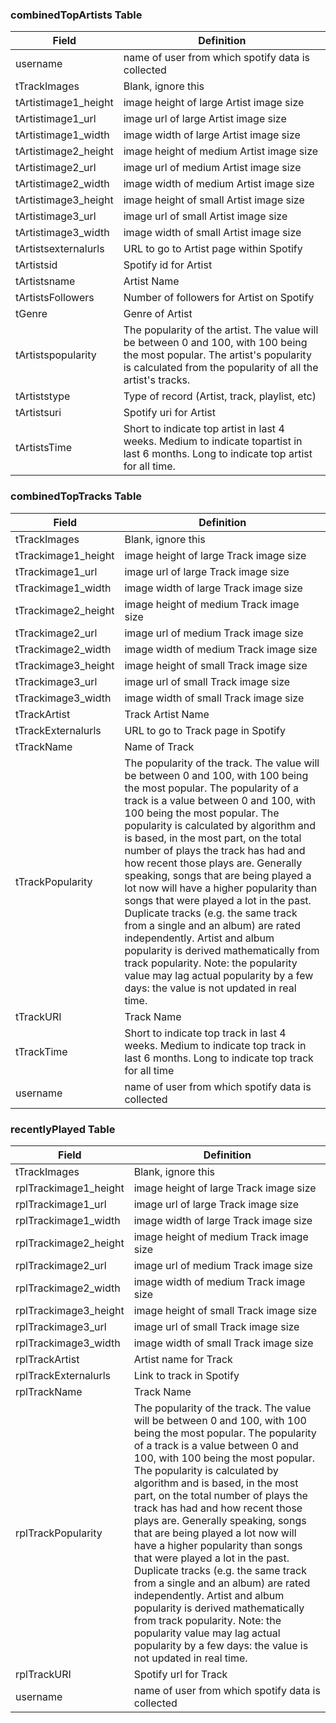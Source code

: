 ### combinedTopArtists Table
| Field                  | Definition   
| -----------------------| ---------------------------------------------------------------------------------------------------------------------------
| username               | name of user from which spotify data is collected
| tTrackImages            | Blank, ignore this
| tArtistimage1_height| image height of large Artist image size
| tArtistimage1_url| image url of large Artist image size
| tArtistimage1_width| image width of large Artist image size
| tArtistimage2_height| image height of medium Artist image size
| tArtistimage2_url| image url of medium Artist image size
| tArtistimage2_width| image width of medium Artist image size
| tArtistimage3_height| image height of small Artist image size
| tArtistimage3_url| image url of small Artist image size
| tArtistimage3_width| image width of small Artist image size
| tArtistsexternalurls| URL to go to Artist page within Spotify
| tArtistsid| Spotify id for Artist
| tArtistsname| Artist Name
| tArtistsFollowers| Number of followers for Artist on Spotify
| tGenre| Genre of Artist
| tArtistspopularity| The popularity of the artist. The value will be between 0 and 100, with 100 being the most popular. The artist's popularity is calculated from the popularity of all the artist's tracks.
| tArtiststype| Type of record (Artist, track, playlist, etc)
| tArtistsuri| Spotify uri for Artist
| tArtistsTime| Short to indicate top artist in last 4 weeks. Medium to indicate topartist in last 6 months. Long to indicate top artist for all time.

### combinedTopTracks Table
| Field                  | Definition   
| -----------------------| ---------------------------------------------------------------------------------------------------------------------------
| tTrackImages| Blank, ignore this
| tTrackimage1_height| image height of large Track image size
| tTrackimage1_url| image url of large Track image size
| tTrackimage1_width| image width of large Track image size
| tTrackimage2_height| image height of medium Track image size
| tTrackimage2_url| image url of medium Track image size
| tTrackimage2_width| image width of medium Track image size
| tTrackimage3_height| image height of small Track image size
| tTrackimage3_url| image url of small Track image size
| tTrackimage3_width| image width of small Track image size
| tTrackArtist| Track Artist Name
| tTrackExternalurls| URL to go to Track page in Spotify
| tTrackName| Name of Track
| tTrackPopularity| The popularity of the track. The value will be between 0 and 100, with 100 being the most popular. The popularity of a track is a value between 0 and 100, with 100 being the most popular. The popularity is calculated by algorithm and is based, in the most part, on the total number of plays the track has had and how recent those plays are. Generally speaking, songs that are being played a lot now will have a higher popularity than songs that were played a lot in the past. Duplicate tracks (e.g. the same track from a single and an album) are rated independently. Artist and album popularity is derived mathematically from track popularity. Note: the popularity value may lag actual popularity by a few days: the value is not updated in real time.
| tTrackURI| Track Name
| tTrackTime| Short to indicate top track in last 4 weeks. Medium to indicate top track in last 6 months. Long to indicate top track for all time
| username| name of user from which spotify data is collected

### recentlyPlayed Table
| Field                  | Definition   
| -----------------------| ---------------------------------------------------------------------------------------------------------------------------
| tTrackImages| Blank, ignore this
| rplTrackimage1_height| image height of large Track image size
| rplTrackimage1_url| image url of large Track image size
| rplTrackimage1_width| image width of large Track image size
| rplTrackimage2_height| image height of medium Track image size
| rplTrackimage2_url| image url of medium Track image size
| rplTrackimage2_width| image width of medium Track image size
| rplTrackimage3_height| image height of small Track image size
| rplTrackimage3_url| image url of small Track image size
| rplTrackimage3_width| image width of small Track image size
| rplTrackArtist| Artist name for Track
| rplTrackExternalurls| Link to track in Spotify
| rplTrackName| Track Name
| rplTrackPopularity| The popularity of the track. The value will be between 0 and 100, with 100 being the most popular. The popularity of a track is a value between 0 and 100, with 100 being the most popular. The popularity is calculated by algorithm and is based, in the most part, on the total number of plays the track has had and how recent those plays are. Generally speaking, songs that are being played a lot now will have a higher popularity than songs that were played a lot in the past. Duplicate tracks (e.g. the same track from a single and an album) are rated independently. Artist and album popularity is derived mathematically from track popularity. Note: the popularity value may lag actual popularity by a few days: the value is not updated in real time.
| rplTrackURI| Spotify url for Track
| username| name of user from which spotify data is collected

